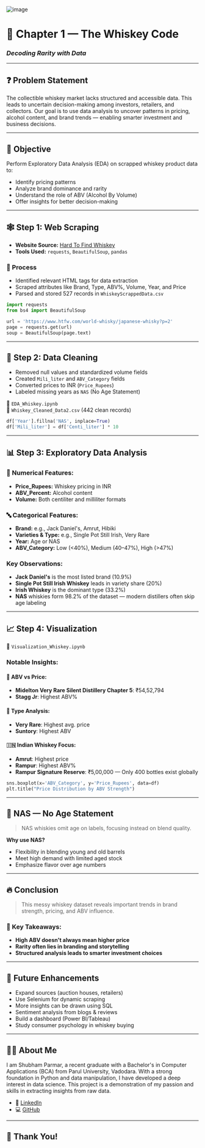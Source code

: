 ![image](https://github.com/user-attachments/assets/cd2622e1-6958-4559-a3ac-9098ad795842)

# 🥃 Chapter 1 — The Whiskey Code  
### *Decoding Rarity with Data*

---

## ❓ Problem Statement

The collectible whiskey market lacks structured and accessible data. This leads to uncertain decision-making among investors, retailers, and collectors. Our goal is to use data analysis to uncover patterns in pricing, alcohol content, and brand trends — enabling smarter investment and business decisions.

---

## 🎯 Objective

Perform Exploratory Data Analysis (EDA) on scrapped whiskey product data to:
- Identify pricing patterns
- Analyze brand dominance and rarity
- Understand the role of ABV (Alcohol By Volume)
- Offer insights for better decision-making

---

## 🕸️ Step 1: Web Scraping

- **Website Source:** [Hard To Find Whiskey](https://www.htfw.com/)
- **Tools Used:** `requests`, `BeautifulSoup`, `pandas`

### 🔧 Process
- Identified relevant HTML tags for data extraction
- Scraped attributes like Brand, Type, ABV%, Volume, Year, and Price
- Parsed and stored 527 records in `WhiskeyScrappedData.csv`

```python
import requests
from bs4 import BeautifulSoup

url = 'https://www.htfw.com/world-whisky/japanese-whisky?p=2'
page = requests.get(url)
soup = BeautifulSoup(page.text)
```

---

## 🧼 Step 2: Data Cleaning

- Removed null values and standardized volume fields
- Created `Mili_liter` and `ABV_Category` fields
- Converted prices to INR (`Price_Rupees`)
- Labeled missing years as `NAS` (No Age Statement)

📁 `EDA_Whiskey.ipynb`  
📄 `Whiskey_Cleaned_Data2.csv` (442 clean records)

```python
df['Year'].fillna('NAS', inplace=True)
df['Mili_liter'] = df['Centi_liter'] * 10
```

---

## 📊 Step 3: Exploratory Data Analysis

### 🔢 Numerical Features:
- **Price_Rupees:** Whiskey pricing in INR
- **ABV_Percent:** Alcohol content
- **Volume:** Both centiliter and milliliter formats

### 🔤 Categorical Features:
- **Brand:** e.g., Jack Daniel's, Amrut, Hibiki
- **Varieties & Type:** e.g., Single Pot Still Irish, Very Rare
- **Year:** Age or NAS
- **ABV_Category:** Low (<40%), Medium (40–47%), High (>47%)

### Key Observations:
- **Jack Daniel's** is the most listed brand (10.9%)
- **Single Pot Still Irish Whiskey** leads in variety share (20%)
- **Irish Whiskey** is the dominant type (33.2%)
- **NAS** whiskies form 98.2% of the dataset — modern distillers often skip age labeling

---

## 📈 Step 4: Visualization

📁 `Visualization_Whiskey.ipynb`

### Notable Insights:

#### 🧪 ABV vs Price:
- **Midelton Very Rare Silent Distillery Chapter 5**: ₹54,52,794
- **Stagg Jr**: Highest ABV%

#### 🧪 Type Analysis:
- **Very Rare**: Highest avg. price
- **Suntory**: Highest ABV

#### 🇮🇳 Indian Whiskey Focus:
- **Amrut**: Highest price
- **Rampur**: Highest ABV%
- **Rampur Signature Reserve**: ₹5,00,000 — Only 400 bottles exist globally

```python
sns.boxplot(x='ABV_Category', y='Price_Rupees', data=df)
plt.title("Price Distribution by ABV Strength")
```

---

## 🧠 NAS — No Age Statement

> NAS whiskies omit age on labels, focusing instead on blend quality.

**Why use NAS?**
- Flexibility in blending young and old barrels
- Meet high demand with limited aged stock
- Emphasize flavor over age numbers

---

## 🔥 Conclusion

> This messy whiskey dataset reveals important trends in brand strength, pricing, and ABV influence.  

### 📌 Key Takeaways:
- **High ABV doesn't always mean higher price**
- **Rarity often lies in branding and storytelling**
- **Structured analysis leads to smarter investment choices**

---

## 🚀 Future Enhancements

- Expand sources (auction houses, retailers)
- Use Selenium for dynamic scraping
- More insights can be drawn using SQL
- Sentiment analysis from blogs & reviews
- Build a dashboard (Power BI/Tableau)
- Study consumer psychology in whiskey buying

---


## 👨‍💻 About Me

I am Shubham Parmar, a recent graduate with a Bachelor's in Computer Applications (BCA) from Parul University, Vadodara. With a strong foundation in Python and data manipulation, I have developed a deep interest in data science. This project is a demonstration of my passion and skills in extracting insights from raw data.

- 🔗 [LinkedIn](https://www.linkedin.com/in/shubham-parmar-12164024a/)
- 💻 [GitHub](https://github.com/shubham132004)
  
---

## 🙏 Thank You!
